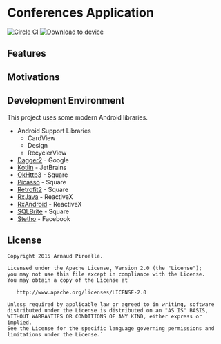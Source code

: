 #  Conferences Application 
[![Circle CI](https://circleci.com/gh/ArnaudPiroelle/conference-android/tree/master.svg?style=svg)](https://circleci.com/gh/ArnaudPiroelle/conference-android/tree/master)  [<img src="https://dply.me/dmatzv/button/small" alt="Download to device">](https://dply.me/dmatzv#install)

## Features

## Motivations

## Development Environment
This project uses some modern Android libraries.

* Android Support Libraries
  * CardView
  * Design
  * RecyclerView
* [Dagger2](http://google.github.io/dagger/) - Google
* [Kotlin](https://github.com/JetBrains/kotlin) - JetBrains
* [OkHttp3](https://github.com/square/okhttp/) - Square
* [Picasso](http://square.github.io/picasso/) - Square
* [Retrofit2](http://square.github.io/retrofit/) - Square
* [RxJava](https://github.com/ReactiveX/RxJava) - ReactiveX
* [RxAndroid](https://github.com/ReactiveX/RxAndroid) - ReactiveX
* [SQLBrite](https://github.com/square/sqlbrite) - Square
* [Stetho](http://facebook.github.io/stetho/) - Facebook

## License
```
Copyright 2015 Arnaud Piroelle.

Licensed under the Apache License, Version 2.0 (the "License");
you may not use this file except in compliance with the License.
You may obtain a copy of the License at

   http://www.apache.org/licenses/LICENSE-2.0

Unless required by applicable law or agreed to in writing, software
distributed under the License is distributed on an "AS IS" BASIS,
WITHOUT WARRANTIES OR CONDITIONS OF ANY KIND, either express or implied.
See the License for the specific language governing permissions and
limitations under the License.`
```